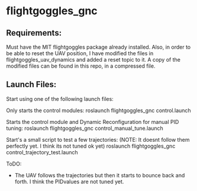 # flightgoggles_gnc

## Requirements: 

Must have the MIT flightgoggles package already installed. 
Also, in order to be able to reset the UAV position, I have modified the files in flightgoggles_uav_dynamics and added a reset topic to it. A copy of the modified files can be found in this repo, in a compressed file. 

## Launch Files:
Start using one of the following launch files: 

Only starts the control modules: 
  roslaunch flightgoggles_gnc control.launch

Starts the control module and Dynamic Reconfiguration for manual PID tuning:
  roslaunch flightgoggles_gnc control_manual_tune.launch
  
Start's a small script to test a few trajectories: (NOTE: It doesnt follow them perfectly yet. I think its not tuned ok yet)
  roslaunch flightgoggles_gnc control_trajectory_test.launch
  

ToDO: 

- The UAV follows the trajectories but then it starts to bounce back and forth. I think the PIDvalues are not tuned yet. 

